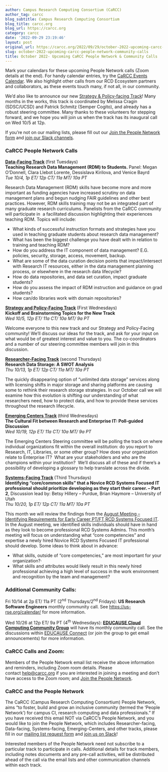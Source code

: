```yaml
---
author: Campus Research Computing Consortium (CaRCC)
author_tag: carcc
blog_subtitle: Campus Research Computing Consortium
blog_title: carcc.org
blog_url: https://carcc.org
category: carcc
date: '2022-09-29 23:19:46'
layout: post
original_url: https://carcc.org/2022/09/29/october-2022-upcoming-carcc-people-network-community-calls/
slug: october-2022-upcoming-carcc-people-network-community-calls
title: October 2022- Upcoming CaRCC People Network & Community Calls
---
```


<p>Mark your calendars for these upcoming People Network calls (Zoom details at the end). For handy calendar entries, try the&nbsp;<a href="https://nam04.safelinks.protection.outlook.com/?url=https%3A%2F%2Fcarcc.org%2Fevents%2F&amp;data=05%7C01%7Crfreeman%40hbs.edu%7C87bf9577b02445027a5408daa265fd89%7C09fd564ebf4243218f2db8e482f8635c%7C0%7C0%7C638000856171491638%7CUnknown%7CTWFpbGZsb3d8eyJWIjoiMC4wLjAwMDAiLCJQIjoiV2luMzIiLCJBTiI6Ik1haWwiLCJXVCI6Mn0%3D%7C3000%7C%7C%7C&amp;sdata=%2FIWASSedPeicctTxo9jmAnm6vdHEdF7Tgg%2BTo1uPP3E%3D&amp;reserved=0">CaRCC Events Calendar</a>. We also highlight other calls from our RCD Ecosystem partners and collaborators, as these events touch many, if not all, in our community.</p>




<p>We&#8217;d also like to announce our new&nbsp;<a href="https://nam04.safelinks.protection.outlook.com/?url=https%3A%2F%2Fcarcc.org%2Fpeople-network%2Fstrategy-and-policy-facing-track%2F&amp;data=05%7C01%7Crfreeman%40hbs.edu%7C87bf9577b02445027a5408daa265fd89%7C09fd564ebf4243218f2db8e482f8635c%7C0%7C0%7C638000856171491638%7CUnknown%7CTWFpbGZsb3d8eyJWIjoiMC4wLjAwMDAiLCJQIjoiV2luMzIiLCJBTiI6Ik1haWwiLCJXVCI6Mn0%3D%7C3000%7C%7C%7C&amp;sdata=dGWQMWMrLZCh0Wes7HFQtVzt63YGy4htwzXT%2BMOutqE%3D&amp;reserved=0">Strategy &amp; Policy-facing Track</a>! Many months in the works, this track is coordinated by Melissa Cragin (SDSC/UCSD) and Patrick Schmitz (Semper Cogito), and already has a robust steering committee. Many thanks to these volunteers for stepping forward, and we hope you will join us when the track has its inaugural call on Wed 10/5 at 12p.</p>




<span id="more-4498"></span>



<p>If you&#8217;re not on our mailing lists, please fill out our&nbsp;<a href="https://nam04.safelinks.protection.outlook.com/?url=http%3A%2F%2Fbit.ly%2Fjoin_carcc_people_network&amp;data=05%7C01%7Crfreeman%40hbs.edu%7C87bf9577b02445027a5408daa265fd89%7C09fd564ebf4243218f2db8e482f8635c%7C0%7C0%7C638000856171647839%7CUnknown%7CTWFpbGZsb3d8eyJWIjoiMC4wLjAwMDAiLCJQIjoiV2luMzIiLCJBTiI6Ik1haWwiLCJXVCI6Mn0%3D%7C3000%7C%7C%7C&amp;sdata=YrH9Nd5uxtX84zmLL8OSnZXHSmw%2BmucAIWqW%2FwUK4pg%3D&amp;reserved=0">Join the People Network form</a>&nbsp;and&nbsp;<a href="https://nam04.safelinks.protection.outlook.com/?url=https%3A%2F%2Fjoin.slack.com%2Ft%2Fcarcc%2Fshared_invite%2Fzt-9lhv4cfm-wy7RpbNI7V9qLJcvtzq8hA&amp;data=05%7C01%7Crfreeman%40hbs.edu%7C87bf9577b02445027a5408daa265fd89%7C09fd564ebf4243218f2db8e482f8635c%7C0%7C0%7C638000856171647839%7CUnknown%7CTWFpbGZsb3d8eyJWIjoiMC4wLjAwMDAiLCJQIjoiV2luMzIiLCJBTiI6Ik1haWwiLCJXVCI6Mn0%3D%7C3000%7C%7C%7C&amp;sdata=59%2BZpmxtmNPdYqHLOW8fZ3cGOMLT1qHZ350aRDApzwU%3D&amp;reserved=0">join our Slack channels</a>.</p>




<h3>CaRCC People Network Calls</h3>



<p><a href="https://nam04.safelinks.protection.outlook.com/?url=https%3A%2F%2Fcarcc.org%2Fpeople-network%2Fdata-facing-track%2F&amp;data=05%7C01%7Crfreeman%40hbs.edu%7C87bf9577b02445027a5408daa265fd89%7C09fd564ebf4243218f2db8e482f8635c%7C0%7C0%7C638000856171647839%7CUnknown%7CTWFpbGZsb3d8eyJWIjoiMC4wLjAwMDAiLCJQIjoiV2luMzIiLCJBTiI6Ik1haWwiLCJXVCI6Mn0%3D%7C3000%7C%7C%7C&amp;sdata=QHo920M%2F7hhHWdEVLjX73xf8foIBgTgnvUNnOfrXXGg%3D&amp;reserved=0"><strong>Data-Facing Track</strong></a><strong>&nbsp;</strong>(first Tuesdays)<br /><strong>Teaching Research Data Management (RDM) to Students.&nbsp;</strong>Panel: Megan O&#8217;Donnell, Clara Llebot Lorente, Dessislava Kirilova, and Venice Bayrd&nbsp;<br /><em>Tue 10/4, 1p ET/ 12p CT/ 11a MT/ 10a PT</em></p>




<p>Research Data Management (RDM) skills have become more and more important as funding agencies have increased scrutiny on data management plans and begun nudging FAIR guidelines and other best practices. However, RDM skills training may not be an integrated part of many graduate research curriculums. Panelists from the CaRCC community will participate in&nbsp; a facilitated discussion highlighting their experiences teaching RDM. Topics will include:</p>




<ul class="inset"><li>What kinds of successful instruction formats and strategies have you used in teaching graduate students about research data management?</li><li>What has been the biggest challenge you have dealt with in relation to training and teaching RDM?</li><li>How do you address the IT component of data management? E.G. policies, security, storage, access, movement, backup.&nbsp;&nbsp;</li><li>What are some of the data curation decision points that impact/intersect with Research IT resources, either in the data management planning process, or elsewhere in the research data lifecycle?</li><li>How do data repositories, and data set curation, impact graduate students?&nbsp;</li><li>How do you assess the impact of RDM instruction and guidance on grad students?</li><li>How can/do libraries work with domain repositories?</li></ul>



<p><a href="https://nam04.safelinks.protection.outlook.com/?url=https%3A%2F%2Fcarcc.org%2Fpeople-network%2Fstrategy-and-policy-facing-track%2F&amp;data=05%7C01%7Crfreeman%40hbs.edu%7C87bf9577b02445027a5408daa265fd89%7C09fd564ebf4243218f2db8e482f8635c%7C0%7C0%7C638000856171647839%7CUnknown%7CTWFpbGZsb3d8eyJWIjoiMC4wLjAwMDAiLCJQIjoiV2luMzIiLCJBTiI6Ik1haWwiLCJXVCI6Mn0%3D%7C3000%7C%7C%7C&amp;sdata=1MWCme7vS3J85s2zWKFqt08FDZhu6PKu7z5Yw8BRL40%3D&amp;reserved=0"><strong>Strategy and Policy-Facing Track</strong></a><strong>&nbsp;</strong>(First Wednesdays)<br /><strong>Kickoff and Brainstorming Topics for the New Track</strong><br /><em>Wed 10/5, 12p ET/ 11a CT/ 10a MT/ 9a PT</em></p>




<p>Welcome everyone to this new track and our Strategy and Policy-Facing community! We’ll discuss our ideas for the track, and ask for your input on what would be of greatest interest and value to you. The co-coordinators and a number of our steering committee members will join in this discussion.</p>




<p><a href="https://nam04.safelinks.protection.outlook.com/?url=https%3A%2F%2Fcarcc.org%2Fpeople-network%2Fresearcher-facing-track%2F&amp;data=05%7C01%7Crfreeman%40hbs.edu%7C87bf9577b02445027a5408daa265fd89%7C09fd564ebf4243218f2db8e482f8635c%7C0%7C0%7C638000856171647839%7CUnknown%7CTWFpbGZsb3d8eyJWIjoiMC4wLjAwMDAiLCJQIjoiV2luMzIiLCJBTiI6Ik1haWwiLCJXVCI6Mn0%3D%7C3000%7C%7C%7C&amp;sdata=GCgPLZIIkMfUDhNzfzVy7xyIpvMvJ5EnOlVzO%2BVQWBw%3D&amp;reserved=0"><strong>Researcher-Facing Track</strong></a><strong>&nbsp;</strong>(second Thursdays)<strong><br />Research Data Storage: A SWOT Analysis</strong><br /><em>Thu 10/13, 1p ET/ 12p CT/ 11a MT/ 10a PT</em></p>




<p>The quickly disappearing option of “unlimited data storage” services along with licensing shifts in major storage and sharing platforms are causing some to rethink their research storage strategies. In our October call we will examine how this evolution is shifting our understanding of what researchers need, how to protect data, and how to provide these services throughout the research lifecycle.&nbsp;</p>




<p><a href="https://nam04.safelinks.protection.outlook.com/?url=https%3A%2F%2Fcarcc.org%2Fpeople-network%2Femerging-centers-track%2F&amp;data=05%7C01%7Crfreeman%40hbs.edu%7C87bf9577b02445027a5408daa265fd89%7C09fd564ebf4243218f2db8e482f8635c%7C0%7C0%7C638000856171647839%7CUnknown%7CTWFpbGZsb3d8eyJWIjoiMC4wLjAwMDAiLCJQIjoiV2luMzIiLCJBTiI6Ik1haWwiLCJXVCI6Mn0%3D%7C3000%7C%7C%7C&amp;sdata=SH4bvUQgP9hDoyf9k3Jy68fCkb0z6u800WEAhihtnV4%3D&amp;reserved=0"><strong>Emerging Centers Track</strong></a><strong>&nbsp;</strong>(third Wednesdays)<br /><strong>The Cultural Fit between Research and Enterprise IT: Poll-guided Discussion</strong><br /><em>Wed 10/19, 12p ET/ 11a CT/ 10a MT/ 9a PT</em></p>




<p>The Emerging Centers Steering committee will be polling the track on where individual organizations fit within the overall institution: do you report to Research, IT, Libraries, or some other group? How does your organization relate to Enterprise IT?&nbsp; What are your stakeholders and who are the champions within your institution?&nbsp; We’ll discuss all of these and if there’s a possibility of developing a glossary to help translate across the divide.</p>




<p><a href="https://nam04.safelinks.protection.outlook.com/?url=https%3A%2F%2Fcarcc.org%2Fpeople-network%2Fsystems-facing-track%2F&amp;data=05%7C01%7Crfreeman%40hbs.edu%7C87bf9577b02445027a5408daa265fd89%7C09fd564ebf4243218f2db8e482f8635c%7C0%7C0%7C638000856171647839%7CUnknown%7CTWFpbGZsb3d8eyJWIjoiMC4wLjAwMDAiLCJQIjoiV2luMzIiLCJBTiI6Ik1haWwiLCJXVCI6Mn0%3D%7C3000%7C%7C%7C&amp;sdata=TYbhryGCrJbHj7nh99RrinSKttBjr%2BIdUFls0K4l8cY%3D&amp;reserved=0"><strong>Systems-Facing Track</strong></a><strong>&nbsp;</strong>(Third Thursdays)<br /><strong>Identifying “core/common skills” that a Novice RCD Systems Focused IT professional should prioritize developing as they start their career. &#8211; Part 2</strong>, Discussion lead by: Betsy Hillery &#8211; Purdue, Brian Haymore &#8211; University of Utah<br /><em>Thu 10/20, 1p ET/ 12p CT/ 11a MT/ 10a PT</em></p>




<p>This month we will review the findings from the&nbsp;<a href="https://nam04.safelinks.protection.outlook.com/?url=https%3A%2F%2Fdocs.google.com%2Fdocument%2Fd%2F18n3X1ohZl4w6BTdhC9OphxnFwzZPf3Bn1FZizOVvWa4%2Fedit%3Fusp%3Dsharing&amp;data=05%7C01%7Crfreeman%40hbs.edu%7C87bf9577b02445027a5408daa265fd89%7C09fd564ebf4243218f2db8e482f8635c%7C0%7C0%7C638000856171647839%7CUnknown%7CTWFpbGZsb3d8eyJWIjoiMC4wLjAwMDAiLCJQIjoiV2luMzIiLCJBTiI6Ik1haWwiLCJXVCI6Mn0%3D%7C3000%7C%7C%7C&amp;sdata=KQXQaiCtbrkH0RQ1drCrDO53xPit7vK%2Fotrjdowh3ug%3D&amp;reserved=0">August Meeting &#8211; Identifying Requirements for Early Career PT/FT RCD Systems Focused IT</a>.&nbsp; In the August meeting, we identified skills individuals should have in hand as they look to become professional RCD Systems Admins. This month’s meeting will focus on understanding what “core competencies” and expertise a newly hired Novice RCD Systems Focused IT professional should develop. Some ideas to think about in advance:&nbsp;</p>




<ul class="inset"><li>What skills, outside of “core competencies,” are most important for your organization?·&nbsp;&nbsp;&nbsp;&nbsp;&nbsp;&nbsp;</li><li>What skills and attributes would likely result in this newly hired professional achieving a high level of success in the work environment and recognition by the team and management?</li></ul>



<h3>Additional Community Calls:</h3>



<p>Fri 10/14 at 2p ET/&nbsp;11a PT&nbsp;(2<sup>nd</sup>&nbsp;Thursdays/2<sup>nd</sup>&nbsp;Fridays):&nbsp;<strong>US Research Software Engineers</strong>&nbsp;monthly community call. See&nbsp;<a href="https://nam04.safelinks.protection.outlook.com/?url=https%3A%2F%2Fus-rse.org%2Fcalendar%2F&amp;data=05%7C01%7Crfreeman%40hbs.edu%7C87bf9577b02445027a5408daa265fd89%7C09fd564ebf4243218f2db8e482f8635c%7C0%7C0%7C638000856171647839%7CUnknown%7CTWFpbGZsb3d8eyJWIjoiMC4wLjAwMDAiLCJQIjoiV2luMzIiLCJBTiI6Ik1haWwiLCJXVCI6Mn0%3D%7C3000%7C%7C%7C&amp;sdata=MhxnVkfRhaUeMy7bgJcOy3hzwwye%2B%2Bh78GZl8D6mUso%3D&amp;reserved=0">https://us-rse.org/calendar/</a>&nbsp;for more information.</p>




<p>Wed 10/26 at 12p ET/ 9a PT (4<sup>th</sup>&nbsp;Wednesdays):&nbsp;<a href="https://nam04.safelinks.protection.outlook.com/?url=https%3A%2F%2Fwww.educause.edu%2Fcommunity%2Fcloud-computing-community-group&amp;data=05%7C01%7Crfreeman%40hbs.edu%7C87bf9577b02445027a5408daa265fd89%7C09fd564ebf4243218f2db8e482f8635c%7C0%7C0%7C638000856171647839%7CUnknown%7CTWFpbGZsb3d8eyJWIjoiMC4wLjAwMDAiLCJQIjoiV2luMzIiLCJBTiI6Ik1haWwiLCJXVCI6Mn0%3D%7C3000%7C%7C%7C&amp;sdata=4wNDbI6vgM5m8qiR45MlA87W8D8ct2ftNDeIzYw0iYs%3D&amp;reserved=0"><strong>EDUCAUSE Cloud Computing Community Group</strong></a>&nbsp;will have its monthly community call. See the discussions within&nbsp;<a href="https://nam04.safelinks.protection.outlook.com/?url=https%3A%2F%2Fconnect.educause.edu%2Fcommunity-home%3Fcommunitykey%3D5ad1d96a-bb24-4a12-8304-3802e4c4dbba&amp;data=05%7C01%7Crfreeman%40hbs.edu%7C87bf9577b02445027a5408daa265fd89%7C09fd564ebf4243218f2db8e482f8635c%7C0%7C0%7C638000856171647839%7CUnknown%7CTWFpbGZsb3d8eyJWIjoiMC4wLjAwMDAiLCJQIjoiV2luMzIiLCJBTiI6Ik1haWwiLCJXVCI6Mn0%3D%7C3000%7C%7C%7C&amp;sdata=ooLIWcx%2Fyuj8xQRWeWPD%2FnQMkOaZ9KmZltsOz3AWUCQ%3D&amp;reserved=0">EDUCAUSE Connect</a>&nbsp;(or join the group to get email announcements) for more information.&nbsp;</p>




<h3>CaRCC Calls and Zoom:</h3>



<p>Members of the People Network email list receive the above information and reminders, including Zoom room details. Please contact&nbsp;<a href="mailto:help@carcc.org">help@carcc.org</a>&nbsp;if you are interested in joining a meeting and don’t have access to the Zoom room; and&nbsp;<a href="https://nam04.safelinks.protection.outlook.com/?url=http%3A%2F%2Fbit.ly%2Fjoin_carcc_people_network&amp;data=04%7C01%7Crfreeman%40hbs.edu%7C864caea56b2c4197bef908da133303d6%7C09fd564ebf4243218f2db8e482f8635c%7C0%7C0%7C637843407089262910%7CUnknown%7CTWFpbGZsb3d8eyJWIjoiMC4wLjAwMDAiLCJQIjoiV2luMzIiLCJBTiI6Ik1haWwiLCJXVCI6Mn0%3D%7C3000&amp;sdata=nCobOmdEEEeMIsOSXoQyvPpn%2BVfVz4zzLdpS87%2FfqRA%3D&amp;reserved=0">Join the People Network</a>.</p>




<h3>CaRCC and the People Network</h3>



<p>The CaRCC (Campus Research Computing Consortium) People Network, aims &#8220;to foster, build and grow an inclusive community (termed the &#8216;People Network&#8217;) for campus CI, research computing and data professionals.&#8221; If you have received this email NOT via CaRCC’s People Network, and you would like to join the People Network, which includes Researcher-facing, Data-facing, Systems-facing, Emerging-Centers, and other tracks, please fill in our&nbsp;<a href="https://nam04.safelinks.protection.outlook.com/?url=http%3A%2F%2Fbit.ly%2Fjoin_carcc_people_network&amp;data=05%7C01%7Crfreeman%40hbs.edu%7C87bf9577b02445027a5408daa265fd89%7C09fd564ebf4243218f2db8e482f8635c%7C0%7C0%7C638000856171804051%7CUnknown%7CTWFpbGZsb3d8eyJWIjoiMC4wLjAwMDAiLCJQIjoiV2luMzIiLCJBTiI6Ik1haWwiLCJXVCI6Mn0%3D%7C3000%7C%7C%7C&amp;sdata=PSRNpif%2FWT5rNzm0T8%2Bx4MaSCPaPufaZkwO4NeBziyU%3D&amp;reserved=0">mailing list request form</a>&nbsp;and&nbsp;<a href="https://nam04.safelinks.protection.outlook.com/?url=https%3A%2F%2Fjoin.slack.com%2Ft%2Fcarcc%2Fshared_invite%2Fzt-9lhv4cfm-wy7RpbNI7V9qLJcvtzq8hA&amp;data=05%7C01%7Crfreeman%40hbs.edu%7C87bf9577b02445027a5408daa265fd89%7C09fd564ebf4243218f2db8e482f8635c%7C0%7C0%7C638000856171804051%7CUnknown%7CTWFpbGZsb3d8eyJWIjoiMC4wLjAwMDAiLCJQIjoiV2luMzIiLCJBTiI6Ik1haWwiLCJXVCI6Mn0%3D%7C3000%7C%7C%7C&amp;sdata=tFurEG5Zv6Pr7CSbrhy%2FYKJ1NMD0oCmo%2BT4miMygNaU%3D&amp;reserved=0">join us on Slack</a>!</p>




<p>Interested members of the People Network need not subscribe to a particular track to participate in calls. Additional details for track members, including notes documents and any pre-call activities, will be distributed ahead of the call via the email lists and other communication channels within each track.</p>